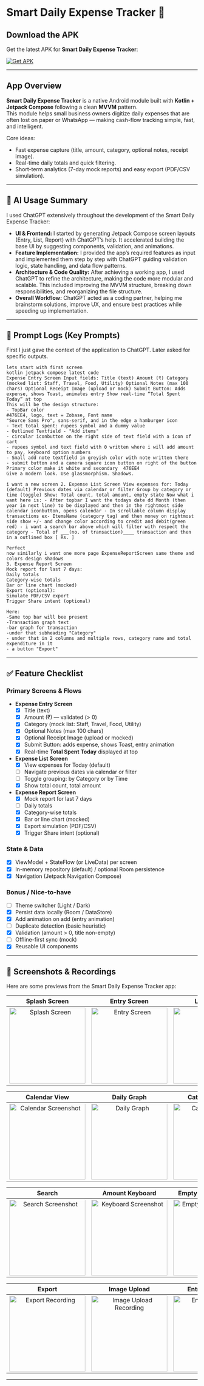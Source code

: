 # Smart Daily Expense Tracker 📒

## Download the APK

Get the latest APK for **Smart Daily Expense Tracker**:

[![Get APK](https://img.shields.io/badge/Get%20APK-%233A6EA5?style=for-the-badge&logo=android&logoColor=white)](https://github.com/yesshreyes/daily-expense-tracker/releases/download/v0.1.0/app.apk)

---

## App Overview

**Smart Daily Expense Tracker** is a native Android module built with **Kotlin + Jetpack Compose** following a clean **MVVM** pattern.  
This module helps small business owners digitize daily expenses that are often lost on paper or WhatsApp — making cash-flow tracking simple, fast, and intelligent.

Core ideas:
- Fast expense capture (title, amount, category, optional notes, receipt image).
- Real-time daily totals and quick filtering.
- Short-term analytics (7-day mock reports) and easy export (PDF/CSV simulation).

---

## 🤖 AI Usage Summary

I used ChatGPT extensively throughout the development of the Smart Daily Expense Tracker:  

- **UI & Frontend:** I started by generating Jetpack Compose screen layouts (Entry, List, Report) with ChatGPT’s help. It accelerated building the base UI by suggesting components, validation, and animations.  
- **Feature Implementation:** I provided the app’s required features as input and implemented them step by step with ChatGPT guiding validation logic, state handling, and data flow patterns.  
- **Architecture & Code Quality:** After achieving a working app, I used ChatGPT to refine the architecture, making the code more modular and scalable. This included improving the MVVM structure, breaking down responsibilities, and reorganizing the file structure.  
- **Overall Workflow:** ChatGPT acted as a coding partner, helping me brainstorm solutions, improve UX, and ensure best practices while speeding up implementation.  


---

## 📝 Prompt Logs (Key Prompts)

First I just gave the context of the application to ChatGPT. Later asked for specific outputs.

```
lets start with first screen 
kotlin jetpack compose latest code
Expense Entry Screen Input fields: Title (text) Amount (₹) Category (mocked list: Staff, Travel, Food, Utility) Optional Notes (max 100 chars) Optional Receipt Image (upload or mock) Submit Button: Adds expense, shows Toast, animates entry Show real-time “Total Spent Today” at top
This will be the design structure:
- TopBar color 
#476EE4, logo, text = Zobase, Font name
"Source Sans Pro", sans-serif, and in the edge a hamburger icon 
- Text total spent: rupees symbol and a dummy value
- Outlined Textfield - "Add items" 
- circular iconbutton on the right side of text field with a icon of cart
- rupees symbol and text field with 0 written where i will add amount to pay, keyboard option numbers
- Small add note textfield in greyish color with note written there
- submit button and a camera square icon button on right of the button
Primary color make it white and secondary  476EE4
Give a modern look. Use glassmorphism. Shadows. 
```

```
i want a new screen 2. Expense List Screen View expenses for: Today (default) Previous dates via calendar or filter Group by category or time (toggle) Show: Total count, total amount, empty state Now what i want here is: - After topbar I want the todays date dd Month (then year in next line) to be displayed and then in the rightmost side calendar iconbutton, opens calendar - In scrollable column display transactions ex- ItemsName (category tag) and then money on rightmost side show +/- and change color according to credit and debit(green red) - i want a search bar above which will filter with respect the category - Total of ___(no. of transaction)____ transaction and then in a outlined box [ Rs. ]
```

```
Perfect
now similarly i want one more page ExpenseReportScreen same theme and colors design shadows
3. Expense Report Screen
Mock report for last 7 days:
Daily totals
Category-wise totals
Bar or line chart (mocked)
Export (optional):
Simulate PDF/CSV export
Trigger Share intent (optional)

Here:
-Same top bar will bee present
-Transaction graph text
-bar graph for transaction
-under that subheading "Category"
- under that in 2 columns and multiple rows, category name and total expenditure in it
- a button "Export" 
```

---

## ✅ Feature Checklist

### Primary Screens & Flows
- **Expense Entry Screen**
  - [x] Title (text)
  - [x] Amount (₹) — validated (> 0)
  - [x] Category (mock list: Staff, Travel, Food, Utility)
  - [x] Optional Notes (max 100 chars)
  - [x] Optional Receipt Image (upload or mocked)
  - [x] Submit Button: adds expense, shows Toast, entry animation
  - [x] Real-time **Total Spent Today** displayed at top

- **Expense List Screen**
  - [x] View expenses for Today (default)
  - [ ] Navigate previous dates via calendar or filter
  - [ ] Toggle grouping: by Category or by Time
  - [x] Show total count, total amount

- **Expense Report Screen**
  - [x] Mock report for last 7 days
  - [ ] Daily totals
  - [x] Category-wise totals
  - [x] Bar or line chart (mocked)
  - [x] Export simulation (PDF/CSV)
  - [x] Trigger Share intent (optional)

### State & Data
- [x] ViewModel + StateFlow (or LiveData) per screen
- [x] In-memory repository (default) / optional Room persistence
- [x] Navigation (Jetpack Navigation Compose)

### Bonus / Nice-to-have
- [ ] Theme switcher (Light / Dark)
- [x] Persist data locally (Room / DataStore)
- [x] Add animation on add (entry animation)
- [ ] Duplicate detection (basic heuristic)
- [x] Validation (amount > 0, title non-empty)
- [ ] Offline-first sync (mock)
- [x] Reusable UI components 

---

## 📱 Screenshots & Recordings

Here are some previews from the Smart Daily Expense Tracker app:

| Splash Screen | Entry Screen | List Screen|
| :-----------: | :---: | :--: |
| <img src="assets/splashscreen_screenshot.png" alt="Splash Screen" width="200"/> | <img src="assets/entry_screenshot.png" alt="Entry Screen" width="200"/> | <img src="assets/list_screenshot.png" alt="List Screen" width="200"/> |

| Calendar View | Daily Graph | Category Graph |
| :-----------: | :---------: | :------------: |
| <img src="assets/calendar_screenshot.png" alt="Calendar Screenshot" width="200"/> | <img src="assets/daily_graph_screenshot.png" alt="Daily Graph" width="200"/> | <img src="assets/category_graph_screenshot.png" alt="Category Graph" width="200"/> |

| Search | Amount Keyboard | Empty Field Validation |
| :----: | :------: | :-------------------: |
| <img src="assets/search_screenshot.png" alt="Search Screenshot" width="200"/> | <img src="assets/keyboard_screenshot.png" alt="Keyboard Screenshot" width="200"/> | <img src="assets/emptyfield_screenrecord.gif" alt="Empty Field Recording" width="200"/> |

| Export | Image Upload | Entry Recording |
| :----: | :----------: | :-------------: |
| <img src="assets/export_screenrecord.gif" alt="Export Recording" width="200" controls></img> | <img src="assets/image_upload_screenrecord.gif" alt="Image Upload Recording" width="200" controls></img> | <img src="assets/entry_screenrecord.gif" alt="Entry Recording" width="200" controls></img> |

---
